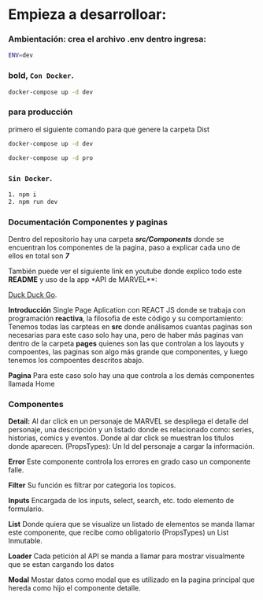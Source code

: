 # Empieza a desarrolloar:

### Ambientación: crea el archivo .env dentro ingresa:

```bash
ENV=dev
```

### **bold**, `Con Docker`.

```bash
docker-compose up -d dev
```

### para producción

primero el siguiente comando para que genere la carpeta Dist

```bash
docker-compose up -d dev
```

```bash
docker-compose up -d pro
```

### `Sin Docker`.

```bash
1. npm i
2. npm run dev
```

### Documentación Componentes y paginas

Dentro del repositorio hay una carpeta **_src/Components_** donde se encuentran los componentes de la pagina, paso a explicar cada uno de ellos en total son **_7_**

También puede ver el siguiente link en youtube donde explico todo este **README** y uso de la app \*API de MARVEL\*\*:

[Duck Duck Go](https://duckduckgo.com).

**Introducción**
Single Page Aplication con REACT JS donde se trabaja con programación **reactiva**, la filosofia de este código y su comportamiento: Tenemos todas las carpteas en **src** donde análisamos cuantas paginas son necesarias para este caso solo hay una, pero de haber más paginas van dentro de la carpeta **pages** quienes son las que controlan a los layouts y compoentes, las paginas son algo más grande que componentes, y luego tenemos los compoentes descritos abajo.

**Pagina**
Para este caso solo hay una que controla a los demás componentes llamada Home

### Componentes

**Detail:**
Al dar click en un personaje de MARVEL se despliega el detalle del personaje, una descripción y un listado donde es relacionado como: series, historias, comics y eventos. Donde al dar click se muestran los titulos donde aparecen.
(PropsTypes): Un Id del personaje a cargar la información.

**Error**
Este componente controla los errores en grado caso un componente falle.

**Filter**
Su función es filtrar por categoria los topicos.

**Inputs**
Encargada de los inputs, select, search, etc. todo elemento de formulario.

**List**
Donde quiera que se visualize un listado de elementos se manda llamar este componente, que recibe como obligatorio (PropsTypes) un List Inmutable.

**Loader**
Cada petición al API se manda a llamar para mostrar visualmente que se estan cargando los datos

**Modal**
Mostar datos como modal que es utilizado en la pagina principal que hereda como hijo el componente detalle.
